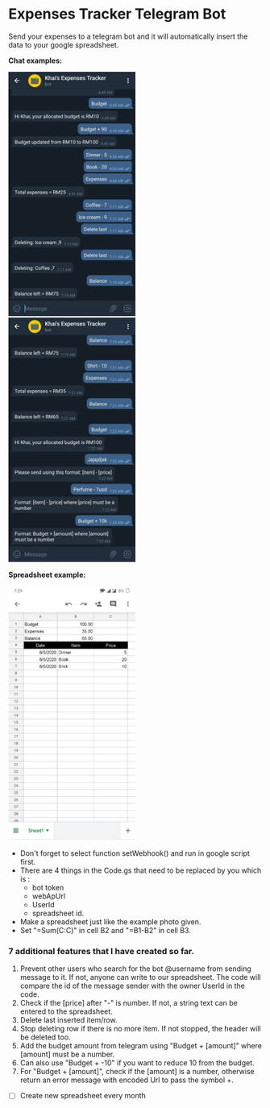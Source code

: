 # Expenses Tracker Telegram Bot
Send your expenses to a telegram bot and it will automatically insert the data to your google spreadsheet.

**Chat examples:**

<img src="example1.jpg" alt="example1" width="50%">
<img src="example2.jpg" alt="example2" width="50%">

__Spreadsheet example:__

<img src="spreadsheet.jpg" alt="Spreadsheet example" width="50%">

* Don't forget to select function setWebhook() and run in google script first.
* There are 4 things in the Code.gs that need to be replaced by you which is :
  * bot token
  * webApUrl
  * UserId
  * spreadsheet id.
* Make a spreadsheet just like the example photo given.
* Set "=Sum(C:C)" in cell B2 and "=B1-B2" in cell B3.

### 7 additional features that I have created so far.
1. Prevent other users who search for the bot @username from sending message to it. If not, anyone can write to our spreadsheet. The code will compare the id of the message sender with the owner UserId in the code.
2. Check if the [price] after "-" is number. If not, a string text can be entered to the spreadsheet.
3. Delete last inserted item/row.
4. Stop deleting row if there is no more item. If not stopped, the header will be deleted too.
5. Add the budget amount from telegram using "Budget + [amount]" where [amount] must be a number.
6. Can also use "Budget + -10" if you want to reduce 10 from the budget.
7. For "Budget + [amount]", check if the [amount] is a number, otherwise return an error message with encoded Url to pass the symbol +.
- [ ] Create new spreadsheet every month
